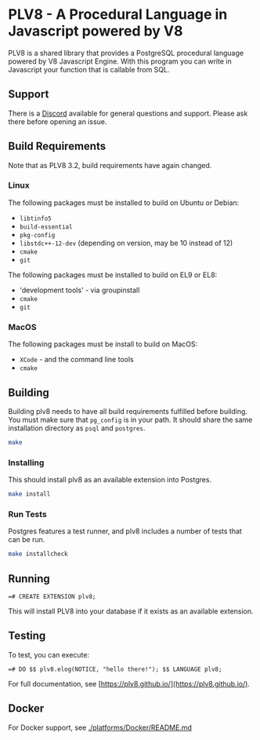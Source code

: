 # PLV8 - A Procedural Language in Javascript powered by V8

PLV8 is a shared library that provides a PostgreSQL procedural language powered
by V8 Javascript Engine. With this program you can write in Javascript your
function that is callable from SQL.

## Support

There is a [Discord](https://discord.gg/XYGSCfVNBC) available for general questions and support. Please
ask there before opening an issue.

## Build Requirements

Note that as PLV8 3.2, build requirements have again changed.

### Linux

The following packages must be installed to build on Ubuntu or Debian:

- `libtinfo5`
- `build-essential`
- `pkg-config`
- `libstdc++-12-dev` (depending on version, may be 10 instead of 12)
- `cmake`
- `git`

The following packages must be installed to build on EL9 or EL8:

- 'development tools' - via groupinstall
- `cmake`
- `git`

### MacOS

The following packages must be install to build on MacOS:

- `XCode` - and the command line tools
- `cmake`

## Building

Building plv8 needs to have all build requirements fulfilled before building.
You must make sure that `pg_config` is in your path. It should share the same
installation directory as `psql` and `postgres`.

```sh
make
```

### Installing

This should install plv8 as an available extension into Postgres.

```sh
make install
```

### Run Tests

Postgres features a test runner, and plv8 includes a number of tests that can be
run.

```sh
make installcheck
```

## Running

    =# CREATE EXTENSION plv8;

This will install PLV8 into your database if it exists as an available extension.

## Testing

To test, you can execute:

    =# DO $$ plv8.elog(NOTICE, "hello there!"); $$ LANGUAGE plv8;

For full documentation, see [https://plv8.github.io/](https://plv8.github.io/).

## Docker

For Docker support, see [./platforms/Docker/README.md](./platforms/Docker/README.md)
